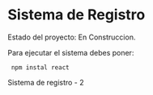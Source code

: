 <h1>Sistema de Registro</h1>

<p>Estado del proyecto: En Construccion.</p> 

Para ejecutar el sistema debes poner:

``` npm instal react```

Sistema de registro - 2 
